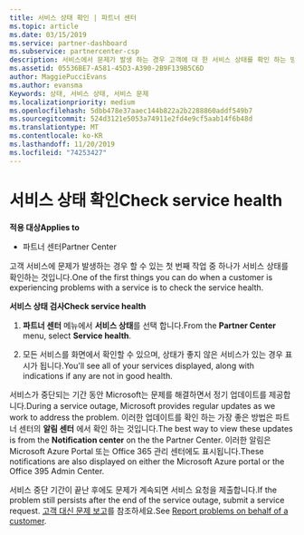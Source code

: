 ```yaml
---
title: 서비스 상태 확인 | 파트너 센터
ms.topic: article
ms.date: 03/15/2019
ms.service: partner-dashboard
ms.subservice: partnercenter-csp
description: 서비스에서 문제가 발생 하는 경우 고객에 대 한 서비스 상태를 확인 하는 방법을 알아봅니다.
ms.assetid: 05536BE7-A581-45D3-A390-2B9F139B5C6D
author: MaggiePucciEvans
ms.author: evansma
Keywords: 상태, 서비스 상태, 서비스 문제
ms.localizationpriority: medium
ms.openlocfilehash: 5dbb478e37aaec144b822a2b2288860addf549b7
ms.sourcegitcommit: 524d3121e5053a74911e2fd4e9cf5aab14f6b48d
ms.translationtype: MT
ms.contentlocale: ko-KR
ms.lasthandoff: 11/20/2019
ms.locfileid: "74253427"
---
```

# <a name="check-service-health"></a><span data-ttu-id="17dcc-104">서비스 상태 확인</span><span class="sxs-lookup"><span data-stu-id="17dcc-104">Check service health</span></span>

<span data-ttu-id="17dcc-105">**적용 대상**</span><span class="sxs-lookup"><span data-stu-id="17dcc-105">**Applies to**</span></span>

-  <span data-ttu-id="17dcc-106">파트너 센터</span><span class="sxs-lookup"><span data-stu-id="17dcc-106">Partner Center</span></span>

<span data-ttu-id="17dcc-107">고객 서비스에 문제가 발생하는 경우 할 수 있는 첫 번째 작업 중 하나가 서비스 상태를 확인하는 것입니다.</span><span class="sxs-lookup"><span data-stu-id="17dcc-107">One of the first things you can do when a customer is experiencing problems with a service is to check the service health.</span></span>

<span data-ttu-id="17dcc-108">**서비스 상태 검사**</span><span class="sxs-lookup"><span data-stu-id="17dcc-108">**Check service health**</span></span>

1.  <span data-ttu-id="17dcc-109">**파트너 센터** 메뉴에서 **서비스 상태**를 선택 합니다.</span><span class="sxs-lookup"><span data-stu-id="17dcc-109">From the **Partner Center** menu, select **Service health**.</span></span> 

2.  <span data-ttu-id="17dcc-110">모든 서비스를 화면에서 확인할 수 있으며, 상태가 좋지 않은 서비스가 있는 경우 표시가 됩니다.</span><span class="sxs-lookup"><span data-stu-id="17dcc-110">You'll see all of your services displayed, along with indications if any are not in good health.</span></span> 

<span data-ttu-id="17dcc-111">서비스가 중단되는 기간 동안 Microsoft는 문제를 해결하면서 정기 업데이트를 제공합니다.</span><span class="sxs-lookup"><span data-stu-id="17dcc-111">During a service outage, Microsoft provides regular updates as we work to address the problem.</span></span> <span data-ttu-id="17dcc-112">이러한 업데이트를 확인 하는 가장 좋은 방법은 파트너 센터의 **알림 센터** 에서 확인 하는 것입니다.</span><span class="sxs-lookup"><span data-stu-id="17dcc-112">The best way to view these updates is from the **Notification center** on the the Partner Center.</span></span> <span data-ttu-id="17dcc-113">이러한 알림은 Microsoft Azure Portal 또는 Office 365 관리 센터에도 표시됩니다.</span><span class="sxs-lookup"><span data-stu-id="17dcc-113">These notifications are also displayed on either the Microsoft Azure portal or the Office 395 Admin Center.</span></span>

<span data-ttu-id="17dcc-114">서비스 중단 기간이 끝난 후에도 문제가 계속되면 서비스 요청을 제출합니다.</span><span class="sxs-lookup"><span data-stu-id="17dcc-114">If the problem still persists after the end of the service outage, submit a service request.</span></span> <span data-ttu-id="17dcc-115">[고객 대신 문제 보고](report-problems-on-behalf-of-a-customer.md)를 참조하세요.</span><span class="sxs-lookup"><span data-stu-id="17dcc-115">See [Report problems on behalf of a customer](report-problems-on-behalf-of-a-customer.md).</span></span>

 

 




